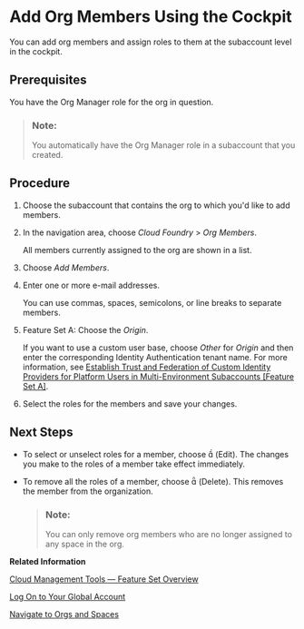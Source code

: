 <!-- loioa4eeaf179ee646b99558f27c0bae7b3e -->

<link rel="stylesheet" type="text/css" href="../css/sap-icons.css"/>

# Add Org Members Using the Cockpit

You can add org members and assign roles to them at the subaccount level in the cockpit.



## Prerequisites

You have the Org Manager role for the org in question.

> ### Note:  
> You automatically have the Org Manager role in a subaccount that you created.



<a name="loioa4eeaf179ee646b99558f27c0bae7b3e__steps_jrg_wt4_zl"/>

## Procedure

1.  Choose the subaccount that contains the org to which you'd like to add members.

2.  In the navigation area, choose *Cloud Foundry* \> *Org Members*.

    All members currently assigned to the org are shown in a list.

3.  Choose *Add Members*.

4.  Enter one or more e-mail addresses.

    You can use commas, spaces, semicolons, or line breaks to separate members.

5.  Feature Set A: Choose the *Origin*.

    If you want to use a custom user base, choose *Other* for *Origin* and then enter the corresponding Identity Authentication tenant name. For more information, see [Establish Trust and Federation of Custom Identity Providers for Platform Users in Multi-Environment Subaccounts \[Feature Set A\]](Establish_Trust_and_Federation_of_Custom_Identity_Providers_8600afb.md).

6.  Select the roles for the members and save your changes.




<a name="loioa4eeaf179ee646b99558f27c0bae7b3e__postreq_ocr_wj2_nbb"/>

## Next Steps

-   To select or unselect roles for a member, choose <span class="SAP-icons"></span> \(Edit\). The changes you make to the roles of a member take effect immediately.
-   To remove all the roles of a member, choose <span class="SAP-icons"></span> \(Delete\). This removes the member from the organization.

    > ### Note:  
    > You can only remove org members who are no longer assigned to any space in the org.


**Related Information**  


[Cloud Management Tools — Feature Set Overview](../10-concepts/Cloud_Management_Tools_—_Feature_Set_Overview_caf4e4e.md "Cloud management tools represent the group of technologies designed for managing SAP BTP.")

[Log On to Your Global Account](Log_On_to_Your_Global_Account_77be288.md "Use the SAP BTP cockpit to log on to your global account and start working in SAP BTP.")

[Navigate to Orgs and Spaces](Navigate_to_Orgs_and_Spaces_5bf8735.md "To administer your Cloud Foundry environment, navigate to orgs, and spaces in the SAP BTP cockpit.")

